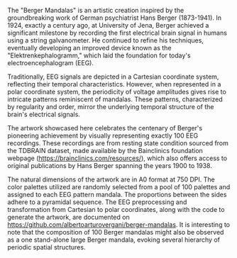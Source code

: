 The "Berger Mandalas" is an artistic creation inspired by the groundbreaking work of German psychiatrist Hans Berger (1873-1941). In 1924, exactly a century ago, at University of Jena, Berger achieved a significant milestone by recording the first electrical brain signal in humans using a string galvanometer. He continued to refine his techniques, eventually developing an improved device known as the "Elektrenkephalogramm," which laid the foundation for today's electroencephalogram (EEG).

Traditionally, EEG signals are depicted in a Cartesian coordinate system, reflecting their temporal characteristics. However, when represented in a polar coordinate system, the periodicity of voltage amplitudes gives rise to intricate patterns reminiscent of mandalas. These patterns, characterized by regularity and order, mirror the underlying temporal structure of the brain's electrical signals. 

The artwork showcased here celebrates the centenary of Berger's pioneering achievement by visually representing exactly 100 EEG recordings. These recordings are from resting state condition sourced from the TDBRAIN dataset, made available by the Bainclinics foundation webpage (https://brainclinics.com/resources/), which also offers access to original publications by Hans Berger spanning the years 1900 to 1938.

The natural dimensions of the artwork are in A0 format at 750 DPI. The color palettes utilized are randomly selected from a pool of 100 palettes and assigned to each EEG pattern mandala. The proportions between the sides adhere to a pyramidal sequence. The EEG preprocessing and transformation from Cartesian to polar coordinates, along with the code to generate the artwork, are documented on https://github.com/albertoarturovergani/berger-mandalas. It is interesting to note that the composition of 100 Berger mandalas might also be observed as a one stand-alone large Berger mandala, evoking several hierarchy of periodic spatial structures.
